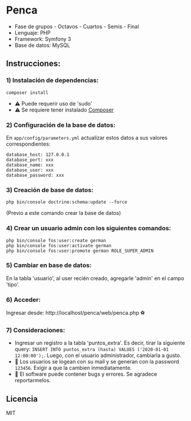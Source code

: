 # Penca

- Fase de grupos - Octavos - Cuartos - Semis - Final
- Lenguaje: PHP
- Framework: Symfony 3
- Base de datos: MySQL

## Instrucciones:

### 1) Instalación de dependencias:

```
composer install
````
- :warning: Puede requerir uso de 'sudo'
- :warning: Se requiere tener instalado [Composer](https://getcomposer.org/)

### 2) Configuración de la base de datos:

En `app/config/parameters.yml` actualizar estos datos a sus valores correspondientes:
```
database_host: 127.0.0.1
database_port: xxx
database_name: xxx
database_user: xxx
database_password: xxx
```

### 3) Creación de base de datos:
```
php bin/console doctrine:schema:update --force
````
(Previo a este comando crear la base de datos)

### 4) Crear un usuario admin con los siguientes comandos:

```
php bin/console fos:user:create german
php bin/console fos:user:activate german
php bin/console fos:user:promote german ROLE_SUPER_ADMIN
```

### 5) Cambiar en base de datos:
En la tabla 'usuario', al user recién creado, agregarle 'admin' en el campo 'tipo'.

### 6) Acceder:
Ingresar desde: http://localhost/penca/web/penca.php :soccer:

### 7) Consideraciones:
- Ingresar un registro a la tabla 'puntos_extra'. Es decir, tirar la siguiente query: ```INSERT INTO puntos_extra (hasta) VALUES ('2020-01-01 12:00:00');```. Luego, con el usuario administrador, cambiarla a gusto.
- :man: Los usuarios se logean con su mail y se generan con la password ```123456```. Exigir a que la cambien inmediatamente.
- :bug: El software puede contener bugs y errores. Se agradece reportarmelos.

## Licencia

MIT
